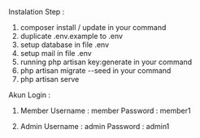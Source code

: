 Instalation Step :

1. composer install / update in your command
2. duplicate .env.example to .env
3. setup database in file .env
4. setup mail in file .env
4. running php artisan key:generate in your command
5. php artisan migrate --seed in your command
6. php artisan serve


Akun Login :
1. Member
Username : member
Password : member1

2. Admin
Username : admin
Password : admin1